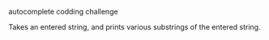 autocomplete codding challenge


Takes an entered string, and prints various substrings of the entered string.